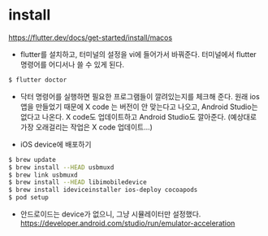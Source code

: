 # install
https://flutter.dev/docs/get-started/install/macos

- flutter를 설치하고, 터미널의 설정을 vi에 들어가서 바꿔준다. 터미널에서 flutter 명령어를 어디서나 쓸 수 있게 된다.

```bash
$ flutter doctor
```
- 닥터 명령어를 실행하면 필요한 프로그램들이 깔려있는지를 체크해 준다. 원래 ios앱을 만들었기 때문에 X code 는 버전이 안 맞는다고 나오고, Android Studio는 없다고 나온다. X code도 업데이트하고 Android Studio도 깔아준다. (예상대로 가장 오래걸리는 작업은 X code 업데이트...)

- iOS device에 배포하기
```bash
$ brew update
$ brew install --HEAD usbmuxd
$ brew link usbmuxd
$ brew install --HEAD libimobiledevice
$ brew install ideviceinstaller ios-deploy cocoapods
$ pod setup
```

- 안드로이드는 device가 없으니, 그냥 시뮬레이터만 설정했다.
https://developer.android.com/studio/run/emulator-acceleration
